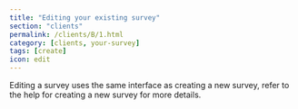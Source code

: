 ```yaml
---
title: "Editing your existing survey"
section: "clients"
permalink: /clients/B/1.html
category: [clients, your-survey]
tags: [create]
icon: edit
---
```


Editing a survey uses the same interface as creating a new survey, refer to the help for creating a new survey for more details.
